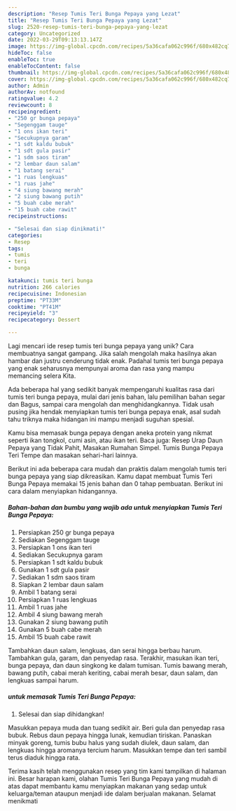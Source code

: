 ```yaml
---
description: "Resep Tumis Teri Bunga Pepaya yang Lezat"
title: "Resep Tumis Teri Bunga Pepaya yang Lezat"
slug: 2520-resep-tumis-teri-bunga-pepaya-yang-lezat
category: Uncategorized
date: 2022-03-29T09:13:13.147Z
image: https://img-global.cpcdn.com/recipes/5a36cafa062c996f/680x482cq70/tumis-teri-bunga-pepaya-foto-resep-utama.jpg
hideToc: false
enableToc: true
enableTocContent: false
thumbnail: https://img-global.cpcdn.com/recipes/5a36cafa062c996f/680x482cq70/tumis-teri-bunga-pepaya-foto-resep-utama.jpg
cover: https://img-global.cpcdn.com/recipes/5a36cafa062c996f/680x482cq70/tumis-teri-bunga-pepaya-foto-resep-utama.jpg
author: Admin
authorAv: notfound
ratingvalue: 4.2
reviewcount: 8
recipeingredient:
- "250 gr bunga pepaya"
- "Segenggam tauge"
- "1 ons ikan teri"
- "Secukupnya garam"
- "1 sdt kaldu bubuk"
- "1 sdt gula pasir"
- "1 sdm saos tiram"
- "2 lembar daun salam"
- "1 batang serai"
- "1 ruas lengkuas"
- "1 ruas jahe"
- "4 siung bawang merah"
- "2 siung bawang putih"
- "5 buah cabe merah"
- "15 buah cabe rawit"
recipeinstructions:

- "Selesai dan siap dinikmati!"
categories:
- Resep
tags:
- tumis
- teri
- bunga

katakunci: tumis teri bunga 
nutrition: 266 calories
recipecuisine: Indonesian
preptime: "PT33M"
cooktime: "PT41M"
recipeyield: "3"
recipecategory: Dessert

---
```





Lagi mencari ide resep tumis teri bunga pepaya yang unik? Cara membuatnya sangat gampang. Jika salah mengolah maka hasilnya akan hambar dan justru cenderung tidak enak. Padahal tumis teri bunga pepaya yang enak seharusnya mempunyai aroma dan rasa yang mampu memancing selera Kita.





Ada beberapa hal yang sedikit banyak mempengaruhi kualitas rasa dari tumis teri bunga pepaya, mulai dari jenis bahan, lalu pemilihan bahan segar dan Bagus, sampai cara mengolah dan menghidangkannya. Tidak usah pusing jika hendak menyiapkan tumis teri bunga pepaya enak,      asal sudah tahu triknya maka hidangan ini mampu menjadi suguhan spesial.














Kamu bisa memasak bunga pepaya dengan aneka protein yang nikmat seperti ikan tongkol, cumi asin, atau ikan teri. Baca juga: Resep Urap Daun Pepaya yang Tidak Pahit, Masakan Rumahan Simpel. Tumis Bunga Pepaya Teri Tempe dan masakan sehari-hari lainnya.






Berikut ini ada beberapa cara mudah dan praktis dalam mengolah tumis teri bunga pepaya yang siap dikreasikan. Kamu dapat membuat Tumis Teri Bunga Pepaya memakai 15 jenis bahan dan 0 tahap pembuatan. Berikut ini cara dalam menyiapkan hidangannya.

<!--inarticleads1-->

##### Bahan-bahan dan bumbu yang wajib ada untuk menyiapkan Tumis Teri Bunga Pepaya:

1. Persiapkan 250 gr bunga pepaya
1. Sediakan Segenggam tauge
1. Persiapkan 1 ons ikan teri
1. Sediakan Secukupnya garam
1. Persiapkan 1 sdt kaldu bubuk
1. Gunakan 1 sdt gula pasir
1. Sediakan 1 sdm saos tiram
1. Siapkan 2 lembar daun salam
1. Ambil 1 batang serai
1. Persiapkan 1 ruas lengkuas
1. Ambil 1 ruas jahe
1. Ambil 4 siung bawang merah
1. Gunakan 2 siung bawang putih
1. Gunakan 5 buah cabe merah
1. Ambil 15 buah cabe rawit


Tambahkan daun salam, lengkuas, dan serai hingga berbau harum. Tambahkan gula, garam, dan penyedap rasa. Terakhir, masukan ikan teri, bunga pepaya, dan daun singkong ke dalam tumisan. Tumis bawang merah, bawang putih, cabai merah keriting, cabai merah besar, daun salam, dan lengkuas sampai harum. 

<!--inarticleads2-->

#####  untuk memasak Tumis Teri Bunga Pepaya:


1. Selesai dan siap dihidangkan!

Masukkan pepaya muda dan tuang sedikit air. Beri gula dan penyedap rasa bubuk. Rebus daun pepaya hingga lunak, kemudian tiriskan. Panaskan minyak goreng, tumis bubu halus yang sudah diulek, daun salam, dan lengkuas hingga aromanya tercium harum. Masukkan tempe dan teri sambil terus diaduk hingga rata. 

Terima kasih telah menggunakan resep yang tim kami tampilkan di halaman ini. Besar harapan kami, olahan Tumis Teri Bunga Pepaya yang mudah di atas dapat membantu kamu menyiapkan makanan yang sedap untuk keluarga/teman ataupun menjadi ide dalam berjualan makanan. Selamat menikmati
